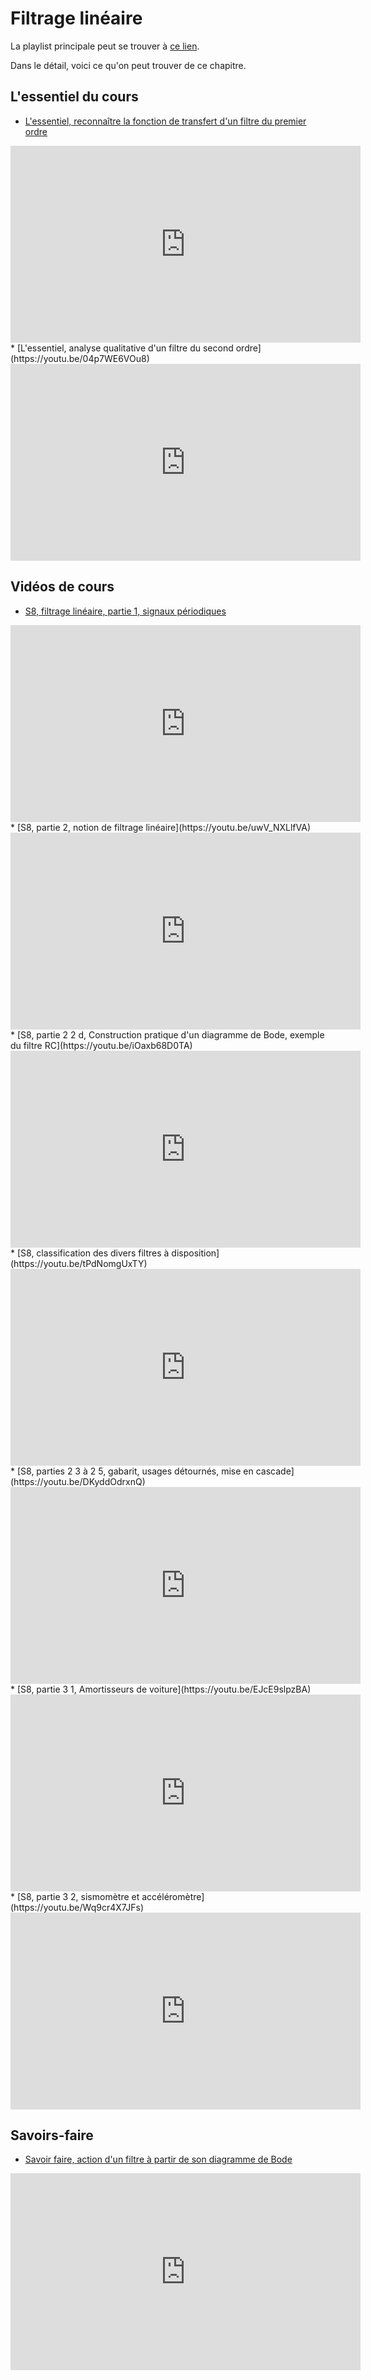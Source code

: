 # Filtrage linéaire

La playlist principale peut se trouver à [ce lien](https://youtube.com/playlist?list=PLEABsk5Xlyk41LJjWz2H9RIC5QIwLxuhg).

Dans le détail, voici ce qu'on peut trouver de ce chapitre.

## L'essentiel du cours

* [L'essentiel, reconnaître la fonction de transfert d'un filtre du premier ordre](https://youtu.be/MA8YZNMTCTs)

<div style="text-align:center">
<iframe width="560" height="315" src="https://www.youtube.com/embed/MA8YZNMTCTs" title="YouTube video player" frameborder="0" allow="accelerometer; autoplay; clipboard-write; encrypted-media; gyroscope; picture-in-picture" allowfullscreen></iframe>
</div>
* [L'essentiel, analyse qualitative d'un filtre du second ordre](https://youtu.be/04p7WE6VOu8)

<div style="text-align:center">
<iframe width="560" height="315" src="https://www.youtube.com/embed/04p7WE6VOu8" title="YouTube video player" frameborder="0" allow="accelerometer; autoplay; clipboard-write; encrypted-media; gyroscope; picture-in-picture" allowfullscreen></iframe>
</div>

## Vidéos de cours

* [S8, filtrage linéaire, partie 1, signaux périodiques](https://youtu.be/bDLAx6rHOEk)

<div style="text-align:center">
<iframe width="560" height="315" src="https://www.youtube.com/embed/bDLAx6rHOEk" title="YouTube video player" frameborder="0" allow="accelerometer; autoplay; clipboard-write; encrypted-media; gyroscope; picture-in-picture" allowfullscreen></iframe>
</div>
* [S8, partie 2, notion de filtrage linéaire](https://youtu.be/uwV_NXLlfVA)

<div style="text-align:center">
<iframe width="560" height="315" src="https://www.youtube.com/embed/uwV_NXLlfVA" title="YouTube video player" frameborder="0" allow="accelerometer; autoplay; clipboard-write; encrypted-media; gyroscope; picture-in-picture" allowfullscreen></iframe>
</div>
* [S8, partie 2 2 d, Construction pratique d'un diagramme de Bode, exemple du filtre RC](https://youtu.be/iOaxb68D0TA)

<div style="text-align:center">
<iframe width="560" height="315" src="https://www.youtube.com/embed/iOaxb68D0TA" title="YouTube video player" frameborder="0" allow="accelerometer; autoplay; clipboard-write; encrypted-media; gyroscope; picture-in-picture" allowfullscreen></iframe>
</div>
* [S8, classification des divers filtres à disposition](https://youtu.be/tPdNomgUxTY)

<div style="text-align:center">
<iframe width="560" height="315" src="https://www.youtube.com/embed/tPdNomgUxTY" title="YouTube video player" frameborder="0" allow="accelerometer; autoplay; clipboard-write; encrypted-media; gyroscope; picture-in-picture" allowfullscreen></iframe>
</div>
* [S8, parties 2 3 à 2 5, gabarit, usages détournés, mise en cascade](https://youtu.be/DKyddOdrxnQ)

<div style="text-align:center">
<iframe width="560" height="315" src="https://www.youtube.com/embed/DKyddOdrxnQ" title="YouTube video player" frameborder="0" allow="accelerometer; autoplay; clipboard-write; encrypted-media; gyroscope; picture-in-picture" allowfullscreen></iframe>
</div>
* [S8, partie 3 1, Amortisseurs de voiture](https://youtu.be/EJcE9slpzBA)

<div style="text-align:center">
<iframe width="560" height="315" src="https://www.youtube.com/embed/EJcE9slpzBA" title="YouTube video player" frameborder="0" allow="accelerometer; autoplay; clipboard-write; encrypted-media; gyroscope; picture-in-picture" allowfullscreen></iframe>
</div>
* [S8, partie 3 2, sismomètre et accéléromètre](https://youtu.be/Wq9cr4X7JFs)

<div style="text-align:center">
<iframe width="560" height="315" src="https://www.youtube.com/embed/Wq9cr4X7JFs" title="YouTube video player" frameborder="0" allow="accelerometer; autoplay; clipboard-write; encrypted-media; gyroscope; picture-in-picture" allowfullscreen></iframe>
</div>

## Savoirs-faire

* [Savoir faire, action d'un filtre à partir de son diagramme de Bode](https://youtu.be/uuL6twOdx1U)

<div style="text-align:center">
<iframe width="560" height="315" src="https://www.youtube.com/embed/uuL6twOdx1U" title="YouTube video player" frameborder="0" allow="accelerometer; autoplay; clipboard-write; encrypted-media; gyroscope; picture-in-picture" allowfullscreen></iframe>
</div>

